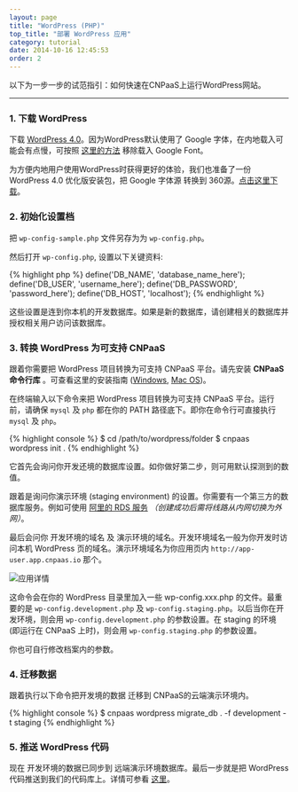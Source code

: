 ```yaml
---
layout: page
title: "WordPress (PHP)"
top_title: "部署 WordPress 应用"
category: tutorial
date: 2014-10-16 12:45:53
order: 2
---
```


以下为一步一步的试范指引：如何快速在CNPaaS上运行WordPress网站。

---

### 1. 下载 WordPress

下载 [WordPress 4.0](https://wordpress.org/download/)。因为WordPress默认使用了 Google 字体，在内地载入可能会有点慢，可按照 [这里的方法](http://www.iztwp.com/googleapis2useso.html) 移除载入 Google Font。

为方便内地用户使用WordPress时获得更好的体验，我们也准备了一份 WordPress 4.0 优化版安装包，把 Google 字体源 转换到 360源。[点击这里下载](http://cnpaas.qiniudn.com/package-wordpress-4.0.zip)。

### 2. 初始化设置档

把 `wp-config-sample.php` 文件另存为为 `wp-config.php`。

然后打开 `wp-config.php`, 设置以下关键资料:

{% highlight php %}
define('DB_NAME', 'database_name_here');
define('DB_USER', 'username_here');
define('DB_PASSWORD', 'password_here');
define('DB_HOST', 'localhost');
{% endhighlight %}

这些设置是连到你本机的开发数据库。如果是新的数据库，请创建相关的数据库并授权相关用户访问该数据库。

### 3. 转换 WordPress 为可支持 CNPaaS

跟着你需要把 WordPress 项目转换为可支持 CNPaaS 平台。请先安装 **CNPaaS 命令行库** 。可查看这里的安装指南 ([Windows]({{site.url}}/installation/windows.html#cnpaas_cli), [Mac OS]({{site.url}}/installation/macos.html#cnpaas_cli))。

在终端输入以下命令来把 WordPress 项目转换为可支持 CNPaaS 平台。运行前，请确保 `mysql` 及 `php` 都在你的 PATH 路径底下。即你在命令行可直接执行 `mysql` 及 `php`。

{% highlight console %}
$ cd /path/to/wordpress/folder
$ cnpaas wordpress init .
{% endhighlight %}

它首先会询问你开发还境的数据库设置。如你做好第二步，则可用默认探测到的数值。

跟着是询问你演示环境 (staging environment) 的设置。你需要有一个第三方的数据库服务。例如可使用 [阿里的 RDS 服务](http://www.aliyun.com/product/rds/) *（创建成功后需将线路从内网切换为外网）*。

最后会问你 开发环境的域名 及 演示环境的域名。开发环境域名一般为你开发时访问本机 WordPress 页的域名。演示环境域名为你应用页内 `http://app-user.app.cnpaas.io` 那个。

<img class="embeddable" src="{{site.url}}/images/php/01-app-details.png" alt="应用详情" title="应用详情"></img>

这命令会在你的 WordPress 目录里加入一些 wp-config.xxx.php 的文件。最重要的是 `wp-config.development.php` 及 `wp-config.staging.php`。以后当你在开发环境，则会用 `wp-config.development.php` 的参数设置。在 staging 的环境 (即运行在 CNPaaS 上时)，则会用 `wp-config.staging.php` 的参数设置。

你也可自行修改档案内的参数。

### 4. 迁移数据

跟着执行以下命令把开发境的数据 迁移到 CNPaaS的云端演示环境内。

{% highlight console %}
$ cnpaas wordpress migrate_db . -f development -t staging
{% endhighlight %}

### 5. 推送 WordPress 代码

现在 开发环境的数据已同步到 远端演示环境数据库。最后一步就是把 WordPress 代码推送到我们的代码库上。详情可参看 [这里]({{site.url}}/usage/php.html)。
